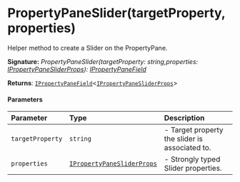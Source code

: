 # PropertyPaneSlider(targetProperty,properties)

Helper method to create a Slider on the PropertyPane.

**Signature:** _PropertyPaneSlider(targetProperty: string,properties: [IPropertyPaneSliderProps](../sp-client-preview/ipropertypanesliderprops.md)): [IPropertyPaneField](../sp-client-preview/ipropertypanefield.md)<IPropertyPaneSliderProps>_

**Returns**: [`IPropertyPaneField`](targetLink)<[`IPropertyPaneSliderProps`](../sp-client-preview/ipropertypanesliderprops.md)>



#### Parameters


| Parameter	   | Type    | Description |
|:-------------|:---------------|:------------|
| `targetProperty`    | `string` | - Target property the slider is associated to. |
| `properties`    | [`IPropertyPaneSliderProps`](../sp-client-preview/ipropertypanesliderprops.md) | - Strongly typed Slider properties. |

